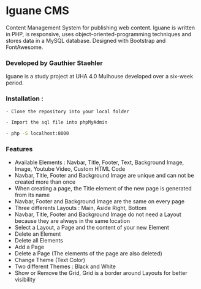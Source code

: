# Iguane CMS

Content Management System for publishing web content. Iguane is written in PHP, is responsive, uses object-oriented-programming techniques and stores data in a MySQL database. Designed with Bootstrap and FontAwesome.

### Developed by Gauthier Staehler

Iguane is a study project at UHA 4.0 Mulhouse developed over a six-week period.

### Installation :

```sh
- Clone the repository into your local folder

- Import the sql file into phpMyAdmin

- php -S localhost:8000
```

### Features

  - Available Elements : Navbar, Title, Footer, Text, Background Image, Image, Youtube Video, Custom HTML Code
  - Navbar, Title, Footer and Background Image are unique and can not be created more than once
  - When creating a page, the Title element of the new page is generated from its name
  - Navbar, Footer and Background Image are the same on every page
  - Three differents Layouts : Main, Aside Right, Bottom
  - Navbar, Title, Footer and Background Image do not need a Layout because they are always in the same location
  - Select a Layout, a Page and the content of your new Element
  - Delete an Element
  - Delete all Elements
  - Add a Page
  - Delete a Page (The elements of the page are also deleted)
  - Change Theme (Text Color)
  - Two different Themes : Black and White
  - Show or Remove the Grid, Grid is a border around Layouts for better visibility
